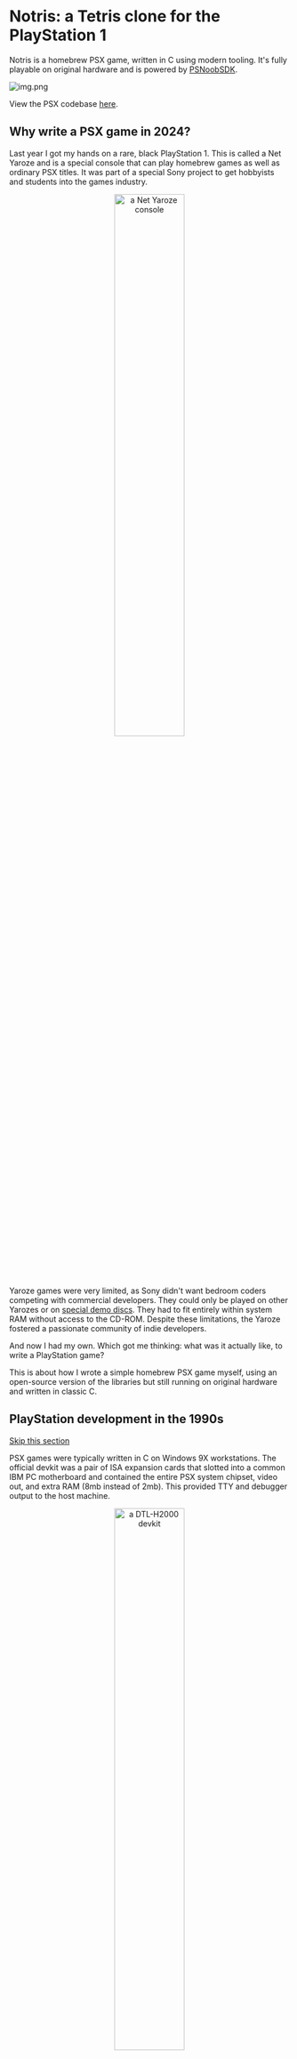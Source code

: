 # Notris: a Tetris clone for the PlayStation 1

Notris is a homebrew PSX game, written in C using modern tooling. It's fully playable on original hardware and is
powered by [PSNoobSDK](https://github.com/Lameguy64/PSn00bSDK).

![img.png](blog/img.png)

View the PSX codebase [here](psx).

## Why write a PSX game in 2024?

Last year I got my hands on a rare, black PlayStation 1. This is called a Net Yaroze and is a special console that can
play homebrew games as well as ordinary PSX titles. It was part of a special Sony project to get hobbyists and students
into the games industry.

<p align="center">
  <img src="blog/yaroze.jpg" width=50% height=50% alt="a Net Yaroze console">
</p>

Yaroze games were very limited, as Sony didn't want bedroom coders competing with commercial developers. They could only
be played on other Yarozes or on [special demo discs](https://www.breck-mckye.com/blog/2016/11/net-yaroze/). They had to
fit entirely within system RAM without access to the CD-ROM. Despite these limitations, the Yaroze fostered a passionate
community of indie developers.

And now I had my own. Which got me thinking: what was it actually like, to write a PlayStation game?

This is about how I wrote a simple homebrew PSX game myself, using an open-source version of the libraries but still
running on original hardware and written in classic C.

## PlayStation development in the 1990s

[Skip this section](#writing-my-own-psx-game)

PSX games were typically written in C on Windows 9X workstations. The official devkit was a pair of ISA expansion cards
that slotted into a common IBM PC motherboard and contained the entire PSX system chipset, video out, and extra RAM (8mb
instead of 2mb). This provided TTY and debugger output to the host machine.

<p align="center">
  <img src="blog/devkit.jpg" width=50% height=50% alt="a DTL-H2000 devkit">
</p>

You might have heard about blue PlayStations. These were for QA rather than development and are identical to retail
units except that they can play burned CD-ROMs. However, at least one company sold a special addon to convert them into
devkits:

<p align="center">
  <img src="blog/devkit-blue.jpg" width=50% height=50% alt="blue debug devkit">
</p>

The design was very developer-friendly. You could play your game on CRT with normal controllers whilst stepping through
GDB breakpoints on your Windows 95 PC, leafing through a thick textbook of C SDK functions.

In principle, a PSX developer could work entirely in C. The SDK comprised a set of C libraries called PSY-Q, and
included a compiler program `ccpsx` that was really just a frontend over GCC. This supported a range of optimisations, 
like code inlining and loop unrolling, although performance critical sections still warranted hand-optimised assembly.

(You can read about those optimisation in [these SCEE conference slides](https://psx.arthus.net/sdk/Psy-Q/DOCS/CONF/SCEE/96April/optimize.pdf)).

<p align="center">
  <img src="blog/optimise.png" width=50% height=50% alt="example optimisations">
</p>

C++ was supported by `ccpsx` but had a reputation for generating 'bloated' code, as well as slower compile times.
Really, C was the lingua franca of PSX development, but some projects made use of dynamic scripting languages on top of 
a base engine. For example, _Metal Gear Solid_ used TCL for level scripting; and the _Final Fantasy_ games went some
ways further and implemented their own bytecode languages for battles, field and minigame systems. (You can learn more about 
this [here](https://youtu.be/S-8PVydb9CM?si=oU0Rqy6bsd0EVq_F)).

(_For further reading take a look at https://www.retroreversing.com/official-playStation-devkit_)

## Writing my own PSX game

[Skip this section](#hello-psx)

But I came to this from a very different perspective: a software engineer in 2024 who mostly worked on web applications.
My professional experience had almost exclusively been in high level languages like JavaScript and Haskell; I'd done a
little OpenGL work and C++, but modern C++ is almost a completely different language to C.

I knew PSX SDKs existed for languages like Rust, but I wanted to experience the flavour of 'real' PSX programming, the 
way it had been done back in the 90s. So it would be modern toolchains and open source libraries, but C all the way
through.

The game needed to be something 2D that could be prototyped in a couple of days. I settled for a Tetris clone - I 
figured that would be complex _enough_ to experience what I wanted to.

### Prototyping in JavaScript

The first step was to build a prototype in a familiar technology. This would allow me to nail down the basic design,
then the logic could be translated piecemeal into C.

As a web developer the most obvious technology for prototyping was JavaScript: it's simple, concise, easy to debug, and
it sports the HTML5 `<canvas>` graphics API. "Notris" came together very quickly

<p align="center">
  <img src="blog/web.png" width=50% height=50% alt="web version of tetris">
</p>

At the same time, I was wary that more high-level JavaScript features would be difficult to port. Anything using
classes or closures would need to be completely rewritten, so I was careful to restrict myself to a simple, procedural
subset of the language.

### Learning C!

Now, I actually had an ulterior motive taking on this project: it was an excuse to finally learn C. The language loomed
large in my mind and I'd begun to develop an inferiority complex over not knowing it.

C has an intimidating reputation and I feared horror stories of dangling pointers, misaligned reads and the dreaded
`segmentation fault`. More precisely: I was worried that if I tried to learn C, and failed, I'd discover
that I wasn't actually a very good programmer after all.

To keep things easy I figured I could use [SDL2](http://www.libsdl.org/) to handle the input and graphics, and compile for my desktop 
environment (MacOS). That would give me a fast build / debug cycle and make the learning curve as gentle as possible.

Despite my fears, I found C incredibly fun. Very quickly it 'clicked' for me. You start from very simple primitives - 
structs, chars, functions - and build them up into layers of abstraction to eventually find yourself sat atop an entire 
working system.

!["Notris" with SDL2](blog/sdl2.png)

"Notris" only took a couple of days to port, and I was very satisfied with my first true C project. And I hadn't had a
single segfault!

SDL had been a pleasure to work with, but there were a few aspects that required me to allocate memory dynamically.
This would be a no-no on the PlayStation, where the `malloc` provided by the PSX kernel doesn't work properly. And the 
graphics pipeline would be an even bigger leap...

## Hello PSX!

When it comes to PlayStation homebrew there are two major choices for your SDK. Either:

1. The original **Psy-Q** library with a modernised toolchain ("Nugget")
2. The new **PSNoobSDK** which is open source

There are a couple of other options like the C++ **Psy-Qo**, and you can even forgo any SDK just to do memory-mapped I/O
yourself - but I was not brave enough for that.

The biggest issue with Psy-Q is that it's still Sony proprietary code, even 30 years later. Legally, any homebrew built
with it is at risk. That is what sunk the [Portal64](https://github.com/Valkirie/portal64) demake: it statically linked `libultra`, which is Nintendo's
proprietary N64 SDK.

But to be honest, the main reason I chose [PSNoobSDK](https://github.com/Lameguy64/PSn00bSDK) was that it's very well 
documented and simple to set up. The API is _very_ similar to Psy-Q: in fact for many functions I could just consult the
printed references that came with my Yaroze.

If me using a non-authentic SDK offends the PSX purist in you, feel free to quit reading now in disgust.

![PSNoobSDK](blog/psnoob.png)

My first task was a kind of hello world: two squares on a coloured background. Sounds simple, right?

## A primer on PSX graphics

[Skip this section](#show-me-some-code)

(*Some of this is simplified. For a more authoritative guide read the [PSNoobSDK tutorial](http://lameguy64.net/tutorials/pstutorials/chapter1/1-display.html))

To start with, think of the PSX VRAM as a big 1024 by 512 canvas of 16-bit pixels. Altogether that makes 1 megabyte of 
memory shared by framebuffers and textures. We can choose the resolution of the output framebuffer - even up to 640x480 
pixels if we're greedy - but more resolution = fewer textures.

<p align="center">
  <img src="blog/psx-vram.png" width=50% height=50% alt="psx vram model">
</p>

Most PSOne games (and... games generally) have a notion of dual-buffered rendering: whilst one frame is being prepared,
the other is sent to screen. So we need to allocate two frame buffers:

<p align="center">
  <img src="blog/psx-vram-allocation.png" width=50% height=50% alt="psx vram model">
</p>

(Now you can see why 640x480 isn't practical - there isn't enough space for two 480p buffers. But this mode CAN be used
by things like the PSX startup logo, which doesn't need much animation)

The buffers (referred to alternately as display and draw environments) are swapped every frame. Most PSX games target 
30fps (in North America) but the actual VSync interrupt comes at 60hz. Some games manage to run at full 60 fps - Tekken
3 and Kula World (Roll Away) come to mind - but obviously then you need to render in half the time. Remember we only
have 33 Mhz of processing power.

### Shapes to screen

But - how does the drawing process work? This is done by the GPU, but the PSX GPU works very differently to a modern
graphics card. Essentially, every frame the GPU is sent an ordered list of graphics 'packets' or commands. "Draw a
triangle here", "load this texture to skin the next quad", et cetera.

The GPU does not do 3D transformations; that is the job of the GTE (Geometry Transform Engine) coprocessor. The GPU 
commands represent purely 2D graphics, already manipulated by 3D hardware.

That means the path of a PSX pixel goes as follows:

![Pixel path](blog/pixel-path.png)

1. The program on the CPU creates the primitive (e.g. a textured triangle)
2. (Optionally) the GTE does 3D maths / transformations on the primitive
3. These primitives / packets are linked into an 'ordering table'
4. An SDK function goes through the ordering table and sends the packets to the GPU
5. The GPU processes the packets / commands from a FIFO queue
6. The GPU outputs VRAM pixels (rasterisation)
7. The framebuffers are swapped and the displayEnv is set
8. Video output hardware scans lines from the raster into a video signal
9. Your (analog) TV turns lines into an electron scanning beam! Coloured dots of phosphor glow!

So in pseudocode the PSX frame loop (basically) goes like this

```
FrameBuffer [0, 1]
OrderingTable [0, 1]

id = 1 // flips every frame

loop {
  // Game logic

  // Construct the next screen by populating the current ordering table
  MakeGraphics(OrderingTable[id])
  
  // Wait for last draw to finish; wait for vertical blank
  DrawSync()
  VSync()
  
  // The other frame has finished drawing in background, so display it
  SetDisplay(Framebuffer[!id])
  
  // Start drawing current frame
  SetDrawing(Framebuffer[id])
  
  // Send ordering table contents to GPU via DMA
  Transfer(OrderingTable[id])

  // Flip
  id = !id
}
```

You can see from this that whilst frame 1 is on-screen, frame 2 is still being painted, and frame 3 is potentially still
being 'constructed' by the program itself. Then after DrawSync / VSync we send frame 2 to the TV, and get the GPU
drawing frame 3.

![Graphics cycle](blog/gfx-cycle.png)

### Ordering tables and z-indexes

As mentioned, the GPU is a completely 2D piece of hardware, it doesn't know about z-coordinates in 3D space. There is no
"z-buffer" to describe occlusions - i.e. which objects are in front of others. So how are items sorted in front of 
others?

The way it works is that the ordering table comprises a reverse-linked chain of graphics commands. These are traversed
back-to-front to implement the **painter's algorithm**.

![How a scene is made from an ordering table](blog/ordering-table-scene.png)

To be precise, the ordering table is a reverse-linked list. Each item has a pointer to the previous item in the list, 
and we add primitives by inserting them into the chain. Generally OTs are initialised as a fixed array, with each
element in the array representing a 'level' or layer in the display. OTs can be nested for implementing complex scenes.

The following diagram helps explain it ([source](https://psx.arthus.net/sdk/Psy-Q/DOCS/TECHNOTE/ordtbl.pdf))

![Ordering table](blog/ordering-table.png)

This approach isn't perfect and sometimes PSX geometry shows weird clipping, because each poly can only be at a single
'z index' in screen space, but it works well enough for most games. These days such limitations are considered part of 
the PSX's distinctive charm.

## Show me some code!

[Skip this section](#back-to-the-project)

We've talked a lot of theory - what does this look like in practice?

This section won't go through all the code line-by-line but should give you a taster for PSX graphics concepts. If you
want to see full code go to 👉 [`hello-psx/main.c`](hello-psx/main.c).

Alternatively if you're not a coder, feel free to skip ahead. This is just for techies who are curious.

The first thing we need are some structs to contain our buffers. We will have a `RenderContext` that contains two
`RenderBuffers`, and each `RenderBuffer` will contain:

- a `displayEnv` (specifies VRAM area of current display buffer)
- a `drawEnv` (specifies VRAM area of current draw buffer)
- an `orderingTable` (reverse linked list that will contain pointers to graphics packets)
- a `primitivesBuffer` (structs for graphics packets / commands - including all the polygons)

```c
#define OT_SIZE 16
#define PACKETS_SIZE 20480 

typedef struct {
  DISPENV displayEnv;
  DRAWENV drawEnv;
  uint32_t orderingTable[OT_SIZE];
  uint8_t primitivesBuffer[PACKETS_SIZE];
} RenderBuffer;

typedef struct {
  int bufferID;
  uint8_t* p_primitive; // next primitive
  RenderBuffer buffers[2];
} RenderContext;

static RenderContext ctx = { 0 };
```

Every frame we will invert the `bufferID` which means we can seamlessly work on one frame whilst the other is being
displayed. A key detail is that the `p_primitive` is constantly kept pointed at the next byte in the current
`primitivesBuffer`. It is **imperative** that this is incremented every time a primitive is allocated and reset at the 
end of every frame.

Pretty much before anything we need to set up our display and draw environments, in reverse configuration so that
`DISP_ENV_1` uses the same VRAM as `DRAW_ENV_0`, and vice versa

```c
//                        x  y   width height
SetDefDispEnv(DISP_ENV_0, 0, 0,   320, 240);
SetDefDispEnv(DISP_ENV_1, 0, 240, 320, 240);

SetDefDrawEnv(DRAW_ENV_0, 0, 240, 320, 240);
SetDefDrawEnv(DRAW_ENV_1, 0, 0,   320, 240);
```

I am being quite condensed here - but from here every frame basically goes like

```c
while (1) {
  // do game stuff... create graphics for next frame...

  // at the end of loop body
  
  // wait for drawing to finish, wait for next vblank interval
  DrawSync(0);
  VSync(0);

  DISPENV* p_dispenv = &(ctx.buffers[ctx.bufferID].displayEnv);
  DRAWENV* p_drawenv = &(ctx.buffers[ctx.bufferID].drawEnv);
  uint32_t* p_ordertable = ctx.buffers[ctx.bufferID].orderingTable;
  
  // Set display and draw environments
  PutDispEnv(p_dispenv);
  PutDrawEnv(p_drawenv);
  
  // Send ordering table commands to GPU via DMA, starting from the end of the table
  DrawOTagEnv(p_ordertable + OT_SIZE - 1, p_drawEnv);
  
  // Swap buffers and clear state for next frame
  ctx.bufferID ^= 1;
  ctx.p_primitive = ctx.buffers[ctx.bufferID].primitivesBuffer;
  ClearOTagR(ctx.buffers[0].orderingTable, OT_SIZE);
}
```

This might be a lot to take in. Don't worry.

<p align="center">
  <img src="blog/shocked.png" width=50% height=50% alt="psx vram model">
</p>

If you really want to understand this, the best thing is to take a look at [`hello-psx/main.c`](hello-psx/main.c).
Everything is commented in a fair amount of detail. Alternatively, go through the
[PSNoobSDK tutorial](http://lameguy64.net/tutorials/pstutorials/)... it's pretty terse and quite clearly written.

Now... how do we draw stuff? We write structs into our primitives buffer. This buffer is typed as just a big ole list of 
`chars` so we cast into our shape / command struct, then advance the primitives buffer pointer using `sizeof`:

```c
// Create a tile primitive in the primitive buffer
// We cast p_primitive as a TILE*, so that its char used as the head of the TILE struct
TILE* p_tile = (TILE*)p_primitive;
setTile(p_tile); // very very important to call this macro
setXY0 (p_tile, x, y);
setWH  (p_tile, width, width);
setRGB0(p_tile, 252, 32, 3);
  
// Link into ordering table (z level 2)
int z = 2;
addPrim(ordering_table[buffer_id] + z, p_primitive);

// Then advance buffer
ctx.p_primitive += sizeof(TILE);
```

We just inserted a yellow square! 🟨 Try to contain your excitement.

## Back to the project

[Skip this section](#building-and-running)

At this point in my journey all I really had was a "hello world" demo program, with basic graphics and controller input.
You can see from the code in [`hello-psx`](hello-psx) that I was documenting as much as possible, really for my own
benefit. A working program was a positive step but not a real game.

![Hello PSX game](blog/hello-psx.png)

It was time to _get real_.

### Displaying text

Any Tetris game needs to show the score.

The PSX doesn't really give you much in the way of text rendering. There is a debug font (shown above) but it's extremely
basic - for development and not much else.

Instead, we need to create a font texture, and use that to skin quads. I created a monospace font with https://www.piskelapp.com/
and exported that as a transparent PNG:

![Font](blog/font.png)

PSX textures are stored in a format called TIM. Each TIM file comprises:

- a raster image (uncompressed) in 4, 8, 16 or 24 bits per pixel
- a colour lookup table (CLUT) that acts like the texture's palette
- coordinates for loading into VRAM

Because the VRAM location of the texture is 'baked into' the TIM file, you need a tool to  manage your texture 
locations. I recommend https://github.com/Lameguy64/TIMedit for this.

From there we just have a function to skin a bunch of quads, with the UV offsets based on each ASCII value.

### The play frame

We need a space for the pieces to fit into. It would be easy to use a boring white rectangle for this, but I wanted
something that felt more... PlayStation

![Midpoint](blog/midpoint.png)

Our user interface is coming together. What about the pieces?

### Tetronimos (Notronimos?)

Tetris is called Tetris because each piece is made of four bricks, and `tetra` is four in Greek. Ideally each brick
should be visually distinct with sharp, shaded edges. We do this with two triangles and a quad:

![Notronimos](blog/notronimos.png)

At 1x native resolution the effect would be less clear, but it still looks nice and chunky:

![Native resolution](blog/notronimos-1x.png)

In the first prototype of my game I implemented a full naive rotation system, that would actually flip the block 90
degrees on a centre point. It turns out that isn't actually a great approach, because it causes the blocks to
'wobble', shifting up and down as they rotate:

![Wobble wobble](blog/rotate.png)

Instead, the rotations are hardcoded to be 'nice' instead of 'accurate'. A Tetronimo is a grid of 4x4 cells, and
each cell can be filled or unfilled. There are 4 rotations. Therefore: rotations can just be arrays of four 16-bit 
numbers. Which looks like this:

```c
/**
 * Example: T block
 *
 * As a grid:
 *
 * .X.. -> 0100
 * XXX. -> 1110
 * .... -> 0000
 * .... -> 0000
 * 
 * binary      = 0b0100111000000000
 * hexadecimal = 0x4E00
 * 
 */

typedef int16_t ShapeBits;

static ShapeBits shapeHexes[8][4] = {
  { 0 },                              // NONE
  { 0x0F00, 0x4444, 0x0F00, 0x4444 }, // I
  { 0xE200, 0x44C0, 0x8E00, 0xC880 }, // J
  { 0xE800, 0xC440, 0x2E00, 0x88C0 }, // L
  { 0xCC00, 0xCC00, 0xCC00, 0xCC00 }, // O
  { 0x6C00, 0x8C40, 0x6C00, 0x8C40 }, // S
  { 0x0E40, 0x4C40, 0x4E00, 0x4640 }, // T
  { 0x4C80, 0xC600, 0x4C80, 0xC600 }, // Z
};
```

Extracting the cell values is just a case of simple bit masking:

```c
#define GRID_BIT_OFFSET 0x8000;

int blocks_getShapeBit(ShapeBits s, int y, int x) {
  int mask = GRID_BIT_OFFSET >> ((y * 4) + x);
  return s & mask;
}
```

Things are coming together now with momentum.

### A title screen

It was at this point I hit a snag: randomisation. Tetronimos have to appear in a random fashion in order for the game to
be worth playing, but randomisation is hard with computers. On my MacOS version, I was able to 'seed' the random number
generator with the system clock, but the PSX doesn't have an internal clock.

Instead, a solution many games take is to make the player create the seed. The game displays a splash or title screen with
text like 'press start to begin', and then the timing is taken from that button press to create the seed.

I created a 'graphic' by declaring some binary-encoded `int32`s where each `1` bit would be a 'pixel' in a row of
bricks:

!['Notris' spelled out in binary numbers](blog/title-mask.png)


What I wanted was for the lines to gradually dissolve into view. First I needed a function that would effectively 'keep
track' of how many times it was called. C makes this easy with the `static` keyword - if used inside a function, the same
memory address and contents are re-used on the next invocation.

Then inside this same function is a loop that goes through the x/y values of the 'grid', and decides whether enough
ticks have happened to show the 'pixel':

```c
void ui_renderTitleScreen() {
  static int32_t titleTimer = 0;
  titleTimer++;
  
  // For every 2 times (2 frames) this function is called, ticks increases by 1
  int32_t ticks = titleTimer / 2;
  
  // Dissolve-in the title blocks
  for (int y = 0; y < 5; y++) {
    for (int x = 0; x < 22; x++) {
      int matrixPosition = (y * 22) + x;
      if (matrixPosition > ticks) {
        break; // because this 'pixel' of the display is not to be displayed yet
      }
    
      int32_t titleLine = titlePattern[y];
      int32_t bitMask = titleMask >> x;
      if (titleLine & bitMask) { // there is a 'pixel' at this location to show
        ui_renderBlock( /* skip boring details */);
      }
    }
  }
}
```

We're _almost_ there now.

![Title](blog/title.png)

### Adding the SCEA logo

Classic PSX games boot in two stages: first the Sony Computer Entertainment screen, then the PSX logo. But if we compile
and run the `hello-psx` project it doesn't. The second screen is just black. Why is that?

![startup.png](blog/startup.png)

Well, the SCE splash comes from the BIOS, as does the PSX boot sound, but the famous logo is actually part of the disc 
license data. It's there to act like a 'seal of authenticity' - so anyone pirating a game is copying _Sony's_ IP as well
as the publisher's. This gave Sony more legal instruments to crack down on software piracy.

If we want _our_ game to show the logo, we need to provide a license file extracted from an ISO, but for the sake of 
copyright we have to `.gitignore` it. 

```xml
<license file="${PROJECT_SOURCE_DIR}/license_data.dat" />
```

Okay. _Now_ we are ready.

## The moment of truth

This all started with an impulse purchase, my black Yaroze PlayStation. Ironically it wouldn't actually be playing my 
game as it still possessed its anti-piracy hardware. I didn't fancy installing a modchip on such a priceless piece of 
PSX history - not with my soldering skills.

Instead, I had to track down a modded grey PlayStation, one that still had a decent drive. I figured that the point of 
my project was to write a _true_ PlayStation game and that meant using a _true_ PlayStation.

I also had to find the right media. The PSX laser is quite picky and modern CD-Rs tend to be much less reflective than
pressed discs. My first attempts with grocery story CDs were a waste of time, and over the space of about two weeks I
created a lot of coasters.

This was a dark moment. Had I gotten all this way, only to fail at _burning the CD_?

After several weeks I got my hands on some special JVC Taiyo Yuden stock. From what I could read these were quite
specialist, and typically used in industrial applications. I burned the first disc in the platter and I expected the
worst.

[This was the moment of truth:](https://www.youtube.com/watch?v=oNlyFrWR-t0)
<div align="center" style="position: relative">
      <a href="https://www.youtube.com/watch?v=oNlyFrWR-t0">
         <img src="https://img.youtube.com/vi/oNlyFrWR-t0/0.jpg">
      </a>
</div>

The PlayStation boot sequence boomed from my tiny monitor speakers and the classic "PS" logo splashed across the screen
in vibrant 640-by-480 resolution. The BIOS had clearly found _something_ on that disc, but a lot could fail after this
point. The screen fell black and I strained my ears for the telltale _click-click-click_ of a drive error.

Instead, one by one, little coloured squares began to blink in from the darkness. Line by line they spelled out a word:
`NOTRIS`. Then: `PRESS START TO BEGIN`. The text beckoned at me. What would happen next?

A game of Tetris, of course. Why was I surprised? **Writing your own PlayStation game in C is actually very simple: all 
it requires is to make no mistakes whatsoever**. That is computing for you, especially the low level stuff. It is hard,
and sharp, and it is beautiful. Modern computing has softer edges but the essentials haven't changed.

Those of us who love computers need to have something slightly wrong with us, an irrationality to our rationality, a 
way to deny all the evidence of our eyes and ears that the hostile box of silicon is dead and unyielding. And fashion by 
cunning machinery the illusion that it lives.

